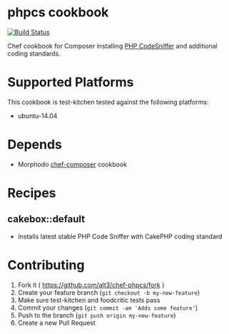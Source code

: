phpcs cookbook
===

[![Build Status](https://travis-ci.org/alt3/chef-phpcs.svg)](https://travis-ci.org/alt3/chef-phpcs)

Chef cookbook for Composer installing [PHP CodeSniffer](https://github.com/squizlabs/PHP_CodeSniffer) and additional coding standards.

# Supported Platforms

This cookbook is test-kitchen tested against the following platforms:

- ubuntu-14.04

# Depends

- Morphodo [chef-composer](https://github.com/Morphodo/chef-composer) cookbook

# Recipes

## cakebox::default

- Installs latest stable PHP Code Sniffer with CakePHP coding standard

# Contributing

1. Fork it ( https://github.com/alt3/chef-phpcs/fork )
2. Create your feature branch (`git checkout -b my-new-feature`)
3. Make sure test-kitchen and foodcritic tests pass
4. Commit your changes (`git commit -am 'Adds some feature'`)
5. Push to the branch (`git push origin my-new-feature`)
6. Create a new Pull Request
